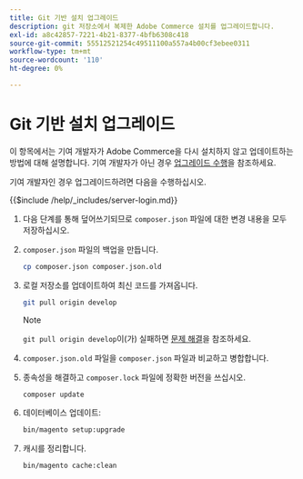 ```yaml
---
title: Git 기반 설치 업그레이드
description: git 저장소에서 복제한 Adobe Commerce 설치를 업그레이드합니다.
exl-id: a8c42857-7221-4b21-8377-4bfb6308c418
source-git-commit: 55512521254c49511100a557a4b00cf3ebee0311
workflow-type: tm+mt
source-wordcount: '110'
ht-degree: 0%

---
```


# Git 기반 설치 업그레이드

이 항목에서는 기여 개발자가 Adobe Commerce을 다시 설치하지 않고 업데이트하는 방법에 대해 설명합니다. 기여 개발자가 아닌 경우 [업그레이드 수행](../implementation/perform-upgrade.md)을 참조하세요.

기여 개발자인 경우 업그레이드하려면 다음을 수행하십시오.

{{$include /help/_includes/server-login.md}}

1. 다음 단계를 통해 덮어쓰기되므로 `composer.json` 파일에 대한 변경 내용을 모두 저장하십시오.

1. `composer.json` 파일의 백업을 만듭니다.

   ```bash
   cp composer.json composer.json.old
   ```

1. 로컬 저장소를 업데이트하여 최신 코드를 가져옵니다.

   ```bash
   git pull origin develop
   ```

   >[!NOTE]
   >
   >`git pull origin develop`이(가) 실패하면 [문제 해결](https://support.magento.com/hc/en-us/articles/360034229872)을 참조하세요.

1. `composer.json.old` 파일을 `composer.json` 파일과 비교하고 병합합니다.

1. 종속성을 해결하고 `composer.lock` 파일에 정확한 버전을 쓰십시오.

   ```bash
   composer update
   ```

1. 데이터베이스 업데이트:

   ```bash
   bin/magento setup:upgrade
   ```

1. 캐시를 정리합니다.

   ```bash
   bin/magento cache:clean
   ```

<!-- Last updated from includes: 2022-09-08 16:00:49 -->
